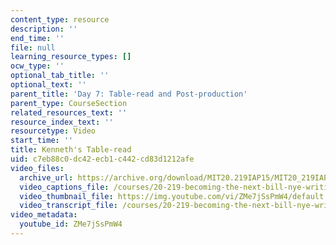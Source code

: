 ```yaml
---
content_type: resource
description: ''
end_time: ''
file: null
learning_resource_types: []
ocw_type: ''
optional_tab_title: ''
optional_text: ''
parent_title: 'Day 7: Table-read and Post-production'
parent_type: CourseSection
related_resources_text: ''
resource_index_text: ''
resourcetype: Video
start_time: ''
title: Kenneth's Table-read
uid: c7eb88c0-dc42-ecb1-c442-cd83d1212afe
video_files:
  archive_url: https://archive.org/download/MIT20.219IAP15/MIT20_219IAP15_D07P1_300k.mp4
  video_captions_file: /courses/20-219-becoming-the-next-bill-nye-writing-and-hosting-the-educational-show-january-iap-2015/02f527024de8559e90cab7339d5bc8f7_ZMe7jSsPmW4.vtt
  video_thumbnail_file: https://img.youtube.com/vi/ZMe7jSsPmW4/default.jpg
  video_transcript_file: /courses/20-219-becoming-the-next-bill-nye-writing-and-hosting-the-educational-show-january-iap-2015/497f4e3ce0b7bf2c57f6fb588f4d18e2_ZMe7jSsPmW4.pdf
video_metadata:
  youtube_id: ZMe7jSsPmW4
---
```

